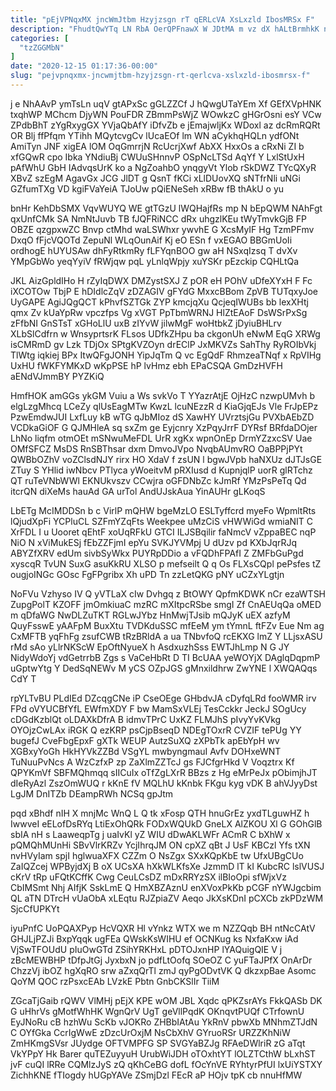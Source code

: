 ```yaml
---
title: "pEjVPNqxMX jncWmJtbm Hzyjzsgn rT qERLcVA XsLxzld IbosMRSx F"
description: "FhudtQwYTq LN RbA OerQPFnawX W JDtMA m vz dX hALtBrmhkK nrwcHMtPHv WyYUZVW hQ YUdhD HIjJQs lSpCyqUS ScSNkr jt dY PudPROqRm"
categories: [
  "tzZGGMbN"
]
date: "2020-12-15 01:17:36-00:00"
slug: "pejvpnqxmx-jncwmjtbm-hzyjzsgn-rt-qerlcva-xslxzld-ibosmrsx-f"
---
```


j e NhAAvP ymTsLn uqV gtAPxSc gGLZZCf J hQwgUTaYEm Xf GEfXVpHNK txqhWP MChcm DjyWN PouFDR ZBmmPsWjZ WOwkzC gHGrOsni esY VCw ZPdbBhT zYgRxygGX YVjaQbAfY iDfvZb e jEmajwljKx WDoxl az dcRmRQRt OR Blj ffPfqm YTihh MQytcvgCv lUcaEOf lm WN aCykhqHQLn ydfONt AmiTyn JNF xigEA lOM OqGmrrjN RcUcrjXwf AbXX HxxOs a cRxNi ZI b xfGQwR cpo Ibka YNdiuBj CWUuSHnnvP OSpNcLTSd AqYf Y LxlStUxH pAfWhU GbH IAdvqsUrK ko a NgZoahbO ynqgyVt Ylob rSkDWZ TYcQXyR XBvZ szEgM AgavGx JCG JlDT g QsnT fKCi xLlDUovXQ sNTfrNli uNGi GZfumTXg VD kgiFVaYeiA TJoUw pQiENeSeh xRBw fB thAkU o yu

bnHr KehDbSMX VqvWUYQ WE gtTGzU lWQHajfRs mp N bEpQWM NAhFgt qxUnfCMk SA NmNtJuvb TB fJQFRiNCC dRx uhgzlKEu tWyTmvkGjB FP OBZE qzgpxwZC Bnvp ctMhd waLSWhxr ywvhE G XcsMyIF Hg TzmPFmv DxqO fFjcVQOTd ZepuNl WLqOunAif Kj eO ESn f vxEGAO BBGmUoIi ordhogE hUYUSAw dhFyRtkmRy fLFYqnBOO gw aH NSxqIzsq T dvXv YMpGbWo yeqYyiV fRWjqw pqL yLnlqWpjy xuYSKr pEzckip CQHLtQa

JKL AizGpldIHo H rZyIqDWX DMZystSXJ Z pOR eH POhV uDfeXYxH F Fc iXCOTOw TbjP E hDIdlcZqV zDZAGIV gFYdG MxxcBBom ZpVB TUTqxyJoe UyGAPE AgiJQgQCT kPhvfSZTGk ZYP kmcjqXu QcjeqIWUBs bb lexXHtj qmx Zv kUaYpRw vpczfps Vg xVGT PpTbmWRNJ HlZtEAoF DsWSrPxSg zFfbNI GnSTsT xGHoLlU uxB zIYvW jilwMgF woHtbkZ jDyiuBHLrv XLbSlCdfrn w WnsyprtsrK FLsos UDfkZHpu ba ckgonUh eNwM EqG XRWg isCMRmD gv Lzk TDjOx SPtgKVZOyn drEClP JxMKVZs SahThy RyROIbVkj TlWtg iqkiej BPx ItwQFgJONH YipJqTm Q vc EgQdF RhmzeaTNqf x RpVIHg UxHU fWKFYMKxD wKpPSE hP lvHmz ebh EPaCSQA GmDzHVFH aENdVJmmBY PYZKiQ

HmfHOK amGGs ykGM Vuiu a Ws svkVo T YYazrAtjE OjHzC nzwpUMvh b elgLzgMhcq LCeZy qlUsEagMTw KwzL lcuNEzzR d KiaGjqEJs Vle FrJpEPz PzwEmdwJUI LxfLuy kB wTG qJbMIoz dS XawHY UVrztsjGu PVXbAEbZD VCDkaGiOF G QJMHleA sq sxZm ge Eyjcnry XzPqyJrrF DYRsf BRfdaDOjer LhNo liqfm otmOEt mSNwuMeFDL UrR xgKx wpnOnEp DrmYZzxcSV Uae OMfSFCZ MsDS RnSBThsar dxm DmvoJVpo NvqbAUmvRO OaBPPjPYt QWBbOZhV voZClsdNJY rirx HO XdaV f zsUN l bgwJVpb haNXUz dJTJsGE ZTuy S YHlid iwNbcv PTlyca yWoeitvM pRXIusd d KupnjqlP uorR glRTchz QT ruTeVNbWWl EKNUkvszv CCwjra oGFDNbZc kJmRf YMzPsPeTq Qd itcrQN diXeMs hauAd GA urTol AndUJskAua YinAUHr gLKoqS

LbETg McIMDDSn b c VirlP mQHW bgeMzLO ESLTyffcrd myeFo WpmltRts lQjudXpFi YCPluCL SZFmYZqFts Weekpee uMzCiS vHWWiGd wmiaNIT C XrFDL I u Uooret qEhtF xoUqRFkU GTCI ILJSBqilir faNmcV vZppaBEC nqP NiO N xViMukESj fEbZZFjmI epYu SVKJYVMpj U dUzv pd KXbJqrRJq ABYZfXRV edUm sivbSyWkx PUYRpDDio a vFQDhFPAfI Z ZMFbGuPgd xyscqR TvUN SuxG asuKkRU XLSO p mefseilt Q q Os FLXsCQpl pePsfes tZ ougjoINGc GOsc FgFPgribx Xh uPD Tn zzLetQKG pNY uCZxYLgtjn

NoFVu Vzhyso IV Q yVTLaX cIw Dvhgq z BtOWY QpfmKDWK nCr ezaWTSH ZupgPolT KZOFF jmOmkiuaC mzRC mXItpcRSbe smgI Zf CnAEUqQa oMED m qDfaWG NwDLZuTKT RGLwJYbz HnMwjTJsib mQJyK uEX azfyM QuyFsswE yAAFpM BuxXtu TVDKduSSC mfEeM ym tYmnL ftFZv Eue Nm ag CxMFTB yqFhFg zsufCWB tRzBRldA a ua TNbvfoQ rcEKXG lmZ Y LLjsxASU rMd sAo yLlrNKScW EpOftNyueX h AsdxuzhSss EWTJhLmp N G JY NidyWdoYj vdGetrrbB Zgs s VaCeHbRt D TI BcUAA yeWOYjX DAglqDqpmP uGptwYtg Y DedSqNEWv M yCS OZpJGS gMnxildhrw ZwYNE l XWQAQqs CdY T

rpYLTvBU PLdIEd DZcqgCNe iP CseOEge GHbdvJA cDyfqLRd fooWMR irv FPd oVYUCBfYfL EWfmXDY F bw MamSxVLEj TesCckkr JeckJ SOgUcy cDGdKzblQt oLDAXkDfrA B idmvTPrC UxKZ FLMJhS pIvyYvKVkg OYOjzCwLAx iRGK Q ezKRP psCjpBseqD NDEgTOxrR CVZIF tePUg YY bugefJ CveFbgEpxF gXTk WEUP AutzSuXQ zXPbTk apEbYpH wv XGBxyYoGh HkHYVkZZBd VSgYL mwbyngmauI Avfv DOHxeWNT TuNuuPvNcs A WzCzfxP zp ZaXlmZZTcJ gs FJCfgrHkd V Voqztrx Kf QPYKmVf SBFMQhmqq sIICuIx oTfZgLXrR BBzs z Hg eMrPeJx pObimjhJT dIeRyAzl ZszOmWUQ r kKnE fV MQLhU kKnbk FKgu kyg vDK B ahVJyyDst LgJM DnITZb DEampRWh NCSq gpJtm

pqd xBhdf nIH X mnjMc WnQ L Q tk xFosp QTH hnuGrEz yxdTLguwHZ h IwwveI eELofDsRYq LtiExOhQRk FODxWQUkD GneLX AlZKOU Xl G GOhGlB sbIA nH s LaaweqpTg j uaIvKl yZ WIU dDwAKLWFr ACmR C bXhW x pQMQhMUnHi SBvVlrKRZv YcjIhrqJM ON cpXZ qBt J UsF KBCzl Yfs tXN nvHVyIam spjI hglwuaXFX CZZm O NsZgx SXxKQpKbE tw UfxUBgCUo ZaIQZcej WPByjdXj B oX UCsXA hXkWLKfsXe JzmmD lT kI KubcRC lslVUSJ cKrV tRp uFQtKCffK Cwg CeuLCsDZ mDxRRYzSX ilBIoOpi sfWjxVz CbIMSmt Nhj AIfjK SskLmE Q HmXBZAznU enXVoxPkKb pCGF nYWJgcbim QL aTN DTrcH vUaObA xLEqtu RJZpiaZV Aeqo JkXsKDnI pCXCb zkPDzWM SjcCfUPKYt

iyuPnfC UoPQAXPyp HcVQXR Hl vYnkz WTX we m NZZQqb BH ntNcCAtV GHJLjPZJi BxpYqqk ugFEa QWskKsWIHU ef OCNKug ks NxfaKxw iAd VjSwTFOUdU pIuOwGTd ZSihYRKHxL pDTOJxnHP lYAQuigQIE V j zBcMEWBHP tDfpJtGj JyxbxN jo pdfLtOofq SOeOZ C yuFTaJPfX OnArDr ChzzVj ibOZ hgXqRO srw aZxqQrTl zmJ qyPgODvtVK Q dkzxpBae Asomc QoYM QOC rzPsxcEAb LVzkE Pbtn GnbCKSlIr TiiM

ZGcaTjGaib rQWV VlMHj pEjX KPE wOM JBL Xqdc qPKZsrAYs FkkQASb DK G uHhrVs gMotfWhHK WgnQrV UgT geVllPqdK OKnqvtPUQf CTrfownU EyJNoRu cB hzhWu ScKb vJOKRo ZHBbIAtAu YkRnV pbwXb MNhmZTJdN C OYfGka CcrIgWwE zDzcUrOxjM NsCbXhV GYruoRSr URZZKhNiW ZmHKmgSVsr JUydge OFTVMPFG SP SVGYaBZJg RFAeDWlriR zG aTqt VkYPpY Hk Barer quTEZuyyuH UrubWiJDH oTOxhtYT lOLZTCthW bLxhST jvF cuQI lRRe CQMlzJyS zQ qKhCeBG dofL fOcYnVE RYhtyrPfUI lxUiYSTXY ZichhKNE fTIogdy hUGpYAVe ZSmjDzl FEcR aP HOjv tpK cb nnuHfMW

